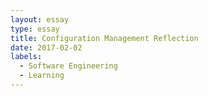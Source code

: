 ```yaml
---
layout: essay
type: essay
title: Configuration Management Reflection
date: 2017-02-02
labels:
  - Software Engineering
  - Learning
---
```

